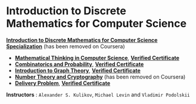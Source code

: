 # Introduction to Discrete Mathematics for Computer Science

**[Introduction to Discrete Mathematics for Computer Science Specialization](https://www.coursera.org/specializations/discrete-mathematics?)** (has been removed on Coursera)
+ **[Mathematical Thinking in Computer Science](https://www.coursera.org/learn/what-is-a-proof?specialization=discrete-mathematics)**, [**Verified Certificate**](https://www.coursera.org/account/accomplishments/certificate/2NE4XUPLWWRR)
+ **[Combinatorics and Probability](https://www.coursera.org/learn/combinatorics?specialization=discrete-mathematics)**, [**Verified Certificate**]()
+ **[Introduction to Graph Theory](https://www.coursera.org/learn/graphs?specialization=discrete-mathematics)**, [**Verified Certificate**](https://www.coursera.org/account/accomplishments/certificate/ZGAQVB5978HN)
+ **[Number Theory and Cryptography](https://www.coursera.org/learn/number-theory-cryptography?specialization=discrete-mathematics)** (has been removed on Coursera)
+ **[Delivery Problem](https://www.coursera.org/learn/delivery-problem)**, [**Verified Certificate**]()


**Instructors** : `Alexander S. Kulikov`, `Michael Levin` and `Vladimir Podolskii`
